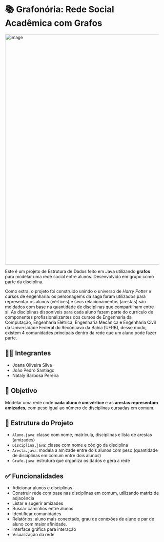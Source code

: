 # 📚 Grafonória: Rede Social Acadêmica com Grafos

<img width="1343" height="755" alt="image" src="https://github.com/user-attachments/assets/462e68f1-8a0c-4e01-97d5-a0f21e6b4bd1" />

Este é um projeto de Estrutura de Dados feito em Java utilizando **grafos** para modelar uma rede social entre alunos. Desenvolvido em grupo como parte da disciplina.

Como extra, o projeto foi construido unindo o universo de *Harry Potter* e cursos de engenharia: os personagems da saga foram utilizados para representar os alunos (vértices) e seus relacionamentos (arestas) são moldados com base na quantidade de disciplinas que compartilham entre si. As disciplinas disponíveis para cada aluno fazem parte do currículo de componentes profissionalizantes dos cursos de Engenharia da Computação, Engenharia Elétrica, Engenharia Mecânica e Engenharia Civil da Universidade Federal do Recôncavo da Bahia (UFRB), desse modo, existem 4 comunidades principais dentro da rede que um aluno pode fazer parte. 

## 👩‍💻 Integrantes
- Joana Oliveira Silva
- João Pedro Santiago
- Nataly Barbosa Pereira

## 🎯 Objetivo

Modelar uma rede onde **cada aluno é um vértice** e as **arestas representam amizades**, com peso igual ao número de disciplinas cursadas em comum.

## 🧱 Estrutura do Projeto

- `Aluno.java`: classe com nome, matrícula, disciplinas e lista de arestas (amizades)
- `Disciplina.java`: classe com nome e código da disciplina
- `Aresta.java`: modela a amizade entre dois alunos com peso (quantidade de disciplinas em comum entre dois alunos)
- `Grafo.java`: estrutura que organiza os dados e gera a rede

## ✅ Funcionalidades

- Adicionar alunos e disciplinas
- Construir rede com base nas disciplinas em comum, utilizando matriz de adjacência 
- Listar e sugerir amizades
- Buscar caminhos entre alunos
- Identificar comunidades
- Relatórios: aluno mais conectado, grau de conexões de aluno e par de aluno com maior afinidade.
- Interface gráfica para interação
- Visualização da rede 
